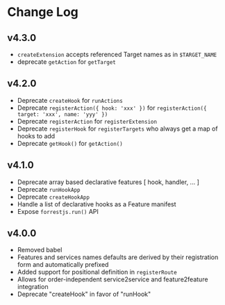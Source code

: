 # Change Log

## v4.3.0

- `createExtension` accepts referenced Target names as in `$TARGET_NAME`
- deprecate `getAction` for `getTarget`

## v4.2.0

- Deprecate `createHook` for `runActions`
- Deprecate `registerAction({ hook: 'xxx' })` for `registerAction({ target: 'xxx', name: 'yyy' })`
- Deprecate `registerAction` for `registerExtension`
- Deprecate `registerHook` for `registerTargets` who always get a map of hooks to add
- Deprecate `getHook()` for `getAction()`

## v4.1.0

- Deprecate array based declarative features [ hook, handler, ... ]
- Deprecate `runHookApp`
- Deprecate `createHookApp`
- Handle a list of declarative hooks as a Feature manifest
- Expose `forrestjs.run()` API

## v4.0.0

- Removed babel
- Features and services names defaults are derived by their registration form and automatically prefixed
- Added support for positional definition in `registerRoute`
- Allows for order-independent service2service and feature2feature integration
- Deprecate "createHook" in favor of "runHook"
